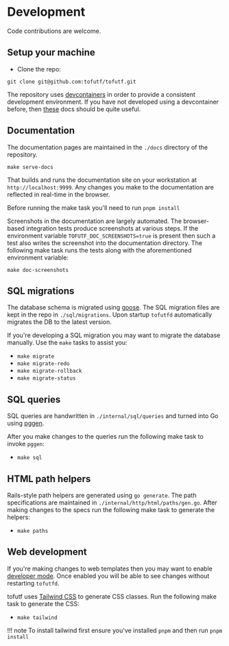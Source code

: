 # Development

Code contributions are welcome.

## Setup your machine

* Clone the repo:

```
git clone git@github.com:tofutf/tofutf.git
```

The repository uses [devcontainers](https://containers.dev/) in order to provide a consistent development environment. If you have not developed using a devcontainer before, then [these](https://code.visualstudio.com/docs/devcontainers/containers) docs should be quite useful. 

## Documentation

The documentation pages are maintained in the `./docs` directory of the repository. 

```
make serve-docs
```

That builds and runs the documentation site on your workstation at `http://localhost:9999`. Any changes you make to the documentation are reflected in real-time in the browser.

Before running the make task you'll need to run `pnpm install`

Screenshots in the documentation are largely automated. The browser-based integration tests produce screenshots at various steps. If the environment variable `TOFUTF_DOC_SCREENSHOTS=true` is present then such a test also writes the screenshot into the documentation directory. The following make task runs the tests along with the aforementioned environment variable:

```
make doc-screenshots
```

## SQL migrations

The database schema is migrated using [goose](https://github.com/pressly/goose). The SQL migration files are kept in the repo in `./sql/migrations`. Upon startup `tofutfd` automatically migrates the DB to the latest version.

If you're developing a SQL migration you may want to migrate the database manually. Use the `make` tasks to assist you:

* `make migrate`
* `make migrate-redo`
* `make migrate-rollback`
* `make migrate-status`

## SQL queries

SQL queries are handwritten in `./internal/sql/queries` and turned into Go using [pggen](https://github.com/jschaf/pggen).

After you make changes to the queries run the following make task to invoke `pggen`:

* `make sql`

## HTML path helpers

Rails-style path helpers are generated using `go generate`. The path specifications are maintained in `./internal/http/html/paths/gen.go`. After making changes to the specs run the following make task to generate the helpers:

* `make paths`

## Web development

If you're making changes to web templates then you may want to enable [developer mode](config/flags.md/#-dev-mode). Once enabled you will be able to see changes without restarting `tofutfd`.

tofutf uses [Tailwind CSS](https://tailwindcss.com/) to generate CSS classes. Run the following make task to generate the CSS:

* `make tailwind`

!!! note
    To install tailwind first ensure you've installed `pnpm` and then run `pnpm install`

